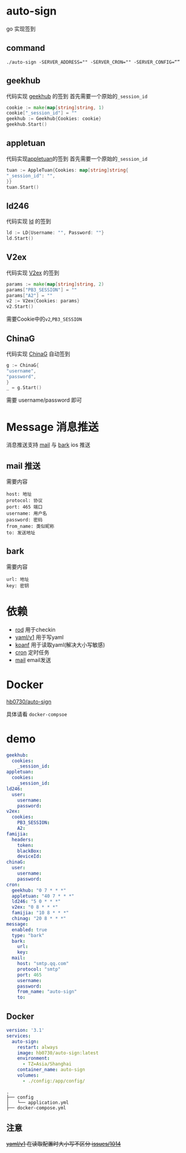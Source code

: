 # auto-sign

go 实现签到

## command

`./auto-sign -SERVER_ADDRESS="" -SERVER_CRON="" -SERVER_CONFIG=“”`

## geekhub

代码实现 [geekhub](https://geekhub.com) 的签到 首先需要一个原始的`_session_id`

```go
cookie := make(map[string]string, 1)
cookie["_session_id"] = ""
geekhub := Geekhub{Cookies: cookie}
geekhub.Start()
```

## appletuan

代码实现[appletuan](https://appletuan.com)的签到 首先需要一个原始的`_session_id`

```go
tuan := AppleTuan{Cookies: map[string]string{
"_session_id": "",
}}
tuan.Start()
```

## ld246

代码实现 [ld](https://ld246.com) 的签到

```go
ld := LD{Username: "", Password: ""}
ld.Start()
```

## V2ex

代码实现 [V2ex](https://V2ex.com) 的签到

```go
params := make(map[string]string, 2)
params["PB3_SESSION"] = ""
params["A2"] = ""
v2 := V2ex{Cookies: params}
v2.Start()
```

需要Cookie中的`v2`,`PB3_SESSION`

## ChinaG

代码实现 [ChinaG](https://cc.ax/) 自动签到

```go
g := ChinaG{
"username",
"password",
}
_ = g.Start()
```

需要 username/password 即可

# Message 消息推送

消息推送支持 [mail](https://github.com/xhit/go-simple-mail) 与 [bark](https://github.com/Finb/Bark) ios 推送

## mail 推送

需要内容

```
host: 地址
protocol: 协议
port: 465 端口
username: 用户名
password: 密码
from_name: 类似昵称
to: 发送地址
```

## bark

需要内容

```
url: 地址
key: 密钥
```

# 依赖

* [rod](https://github.com/go-rod/rod) 用于checkin
* [yaml/v1](https://github.com/spf13/viper)  用于写yaml
* [koanf](https://github.com/knadh/koanf)  用于读取yaml(解决大小写敏感)
* [cron](https://github.com/robfig/cron) 定时任务
* [mail](https://github.com/xhit/go-simple-mail) email发送

# Docker

[hb0730/auto-sign](https://hub.docker.com/r/hb0730/auto-sign)

具体请看 `docker-compsoe`

# demo

```yaml
geekhub:
  cookies:
    _session_id:
appletuan:
  cookies:
    _session_id:
ld246:
  user:
    username:
    password:
v2ex:
  cookies:
    PB3_SESSION:
    A2:
famijia:
  headers:
    token:
    blackBox:
    deviceId:
chinaG:
  user:
    username:
    password:
cron:
  geekhub: "0 7 * * *"
  appletuan: "40 7 * * *"
  ld246: "5 0 * * *"
  v2ex: "0 8 * * *"
  famijia: "10 8 * * *"
  chinag: "20 8 * * *"
message:
  enabled: true
  type: "bark"
  bark:
    url:
    key:
  mail:
    host: "smtp.qq.com"
    protocol: "smtp"
    port: 465
    username:
    password:
    from_name: "auto-sign"
    to:
```

## Docker

```yaml
version: '3.1'
services:
  auto-sign:
    restart: always
    image: hb0730/auto-sign:latest
    environment:
      - TZ=Asia/Shanghai
    container_name: auto-sign
    volumes:
      - ./config:/app/config/
```

```tree
.
├── config
│   └── application.yml
├── docker-compose.yml

```

## **注意**

<del>[yaml/v1](github.com/spf13/viper) 在读取配置时大小写不区分 [issues/1014](https://github.com/spf13/viper/issues/1014) </del>